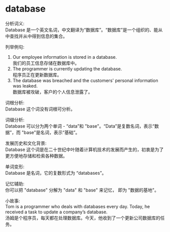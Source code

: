 # database

分析词义:  
Database 是一个英文名词，中文翻译为“数据库”。“数据库”是一个组织的、能从中查找并从中得到信息的集合。

  

列举例句:

  

1.  Our employee information is stored in a database.  
    我们的员工信息存储在数据库中。
2.  The programmer is currently updating the database.  
    程序员正在更新数据库。
3.  The database was breached and the customers' personal information was leaked.  
    数据库被攻破，客户的个人信息泄露了。

  

词根分析:  
Database 这个词没有词根可分析。

  

词缀分析:  
Database 可以分为两个单词 - “data”和 "base"。“Data”是复数名词，表示“数据”，而 "base"是名词，表示“基础”。

  

发展历史和文化背景:  
Database 这个词是在二十世纪中叶随着计算机技术的发展而产生的，初衷是为了更方便地存储和检索各种数据。

  

单词变形:  
Database 是名词，它的复数形式为 “databases”。

  

记忆辅助:  
你可以把 "database" 分解为 "data" 和 "base" 来记忆， 即为 "数据的基地"。

  

小故事:  
Tom is a programmer who deals with databases every day. Today, he received a task to update a company’s database.  
汤姆是个程序员，每天都在处理数据库。今天，他收到了一个更新公司数据库的任务。
